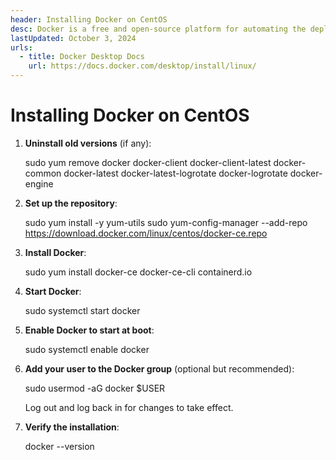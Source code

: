 ```yaml
---
header: Installing Docker on CentOS
desc: Docker is a free and open-source platform for automating the deployment of applications in lightweight containers.
lastUpdated: October 3, 2024
urls:
  - title: Docker Desktop Docs
    url: https://docs.docker.com/desktop/install/linux/
---
```


# Installing Docker on CentOS

1. **Uninstall old versions** (if any):
   
   sudo yum remove docker docker-client docker-client-latest docker-common docker-latest docker-latest-logrotate docker-logrotate docker-engine

2. **Set up the repository**:
   
   sudo yum install -y yum-utils
   sudo yum-config-manager --add-repo https://download.docker.com/linux/centos/docker-ce.repo

3. **Install Docker**:
   
   sudo yum install docker-ce docker-ce-cli containerd.io

4. **Start Docker**:
   
   sudo systemctl start docker

5. **Enable Docker to start at boot**:
   
   sudo systemctl enable docker

6. **Add your user to the Docker group** (optional but recommended):
   
   sudo usermod -aG docker $USER

   Log out and log back in for changes to take effect.

7. **Verify the installation**:
   
   docker --version
